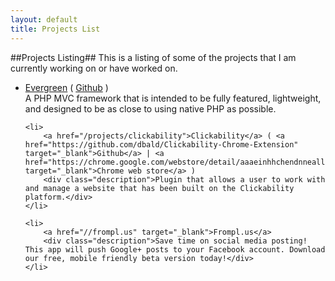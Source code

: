 ```yaml
---
layout: default
title: Projects List
---
```

##Projects Listing##
This is a listing of some of the projects that I am currently working on or have worked on.

<ul class="project-list">
	<li>
		<a href="/projects/evergreen">Evergreen</a> ( <a href="https://github.com/naturalcodeproject/Evergreen" target="_blank">Github</a> )
		<div class="description">A PHP MVC framework that is intended to be fully featured, lightweight, and designed to be as close to using native PHP as possible.</div>
	</li>

	<li>
		<a href="/projects/clickability">Clickability</a> ( <a href="https://github.com/dbald/Clickability-Chrome-Extension" target="_blank">Github</a> | <a href="https://chrome.google.com/webstore/detail/aaaeinhhchendnnealllcnknkfdgdbmb" target="_blank">Chrome web store</a> )
		<div class="description">Plugin that allows a user to work with and manage a website that has been built on the Clickability platform.</div>
	</li>

	<li>
		<a href="//frompl.us" target="_blank">Frompl.us</a>
		<div class="description">Save time on social media posting! This app will push Google+ posts to your Facebook account. Download our free, mobile friendly beta version today!</div>
	</li>
</ul>